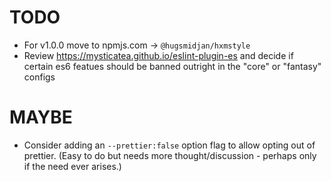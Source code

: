 # TODO

- For v1.0.0 move to npmjs.com -> `@hugsmidjan/hxmstyle`
- Review https://mysticatea.github.io/eslint-plugin-es and decide if certain
  es6 featues should be banned outright in the "core" or "fantasy" configs

# MAYBE

- Consider adding an `--prettier:false` option flag to allow opting out of
  prettier. (Easy to do but needs more thought/discussion - perhaps only if
  the need ever arises.)
